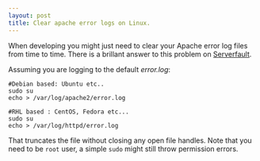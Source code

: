 ```yaml
---
layout: post
title: Clear apache error logs on Linux.
---
```


When developing you might just need to clear your Apache error log files from time to time.
There is a brillant answer to this problem on [Serverfault](http://serverfault.com/a/437418).

Assuming you are logging to the default *error.log*:

```
#Debian based: Ubuntu etc..
sudo su
echo > /var/log/apache2/error.log
```

```
#RHL based : CentOS, Fedora etc...
sudo su
echo > /var/log/httpd/error.log
```

That truncates the file without closing any open file handles. Note that you need to be `root` user, a simple `sudo` might still throw permission errors.
